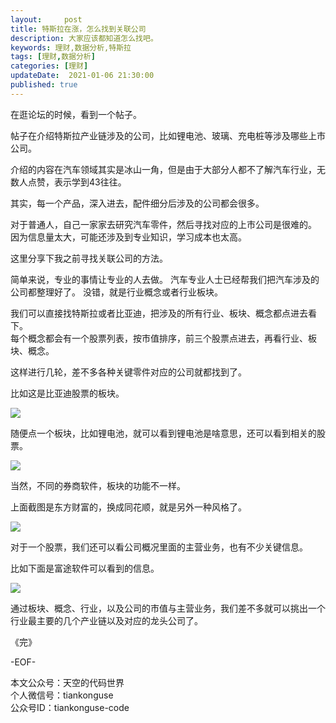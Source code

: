 ```yaml
---   
layout:     post  
title: 特斯拉在涨，怎么找到关联公司
description: 大家应该都知道怎么找吧。   
keywords: 理财,数据分析,特斯拉  
tags: [理财,数据分析]    
categories: [理财]  
updateDate:  2021-01-06 21:30:00  
published: true  
---  
```



在逛论坛的时候，看到一个帖子。  


帖子在介绍特斯拉产业链涉及的公司，比如锂电池、玻璃、充电桩等涉及哪些上市公司。  


介绍的内容在汽车领域其实是冰山一角，但是由于大部分人都不了解汽车行业，无数人点赞，表示学到43往往。


其实，每一个产品，深入进去，配件细分后涉及的公司都会很多。


对于普通人，自己一家家去研究汽车零件，然后寻找对应的上市公司是很难的。
因为信息量太大，可能还涉及到专业知识，学习成本也太高。




这里分享下我之前寻找关联公司的方法。


简单来说，专业的事情让专业的人去做。
汽车专业人士已经帮我们把汽车涉及的公司都整理好了。
没错，就是行业概念或者行业板块。


我们可以直接找特斯拉或者比亚迪，把涉及的所有行业、板块、概念都点进去看下。  
每个概念都会有一个股票列表，按市值排序，前三个股票点进去，再看行业、板块、概念。  


这样进行几轮，差不多各种关键零件对应的公司就都找到了。


比如这是比亚迪股票的板块。


![](https://res.tiankonguse.com/images/2021/01/06/001.png)  


随便点一个板块，比如锂电池，就可以看到锂电池是啥意思，还可以看到相关的股票。  


![](https://res.tiankonguse.com/images/2021/01/06/002.png)  


当然，不同的券商软件，板块的功能不一样。 


上面截图是东方财富的，换成同花顺，就是另外一种风格了。  



![](https://res.tiankonguse.com/images/2021/01/06/003.png)  


对于一个股票，我们还可以看公司概况里面的主营业务，也有不少关键信息。  


比如下面是富途软件可以看到的信息。  



![](https://res.tiankonguse.com/images/2021/01/06/004.png)  


通过板块、概念、行业，以及公司的市值与主营业务，我们差不多就可以挑出一个行业最主要的几个产业链以及对应的龙头公司了。  



《完》  


-EOF-  



本文公众号：天空的代码世界  
个人微信号：tiankonguse  
公众号ID：tiankonguse-code  
  

